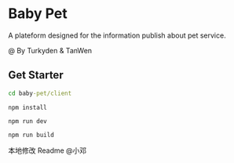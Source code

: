 # Baby Pet

A plateform designed for the information publish about pet service.

@ By Turkyden & TanWen

## Get Starter

``` cmd
cd baby-pet/client
```

``` npm
npm install
```

``` npm
npm run dev
```

``` npm
npm run build
```

本地修改 Readme @小邓
